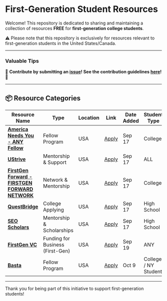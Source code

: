 # First-Generation Student Resources

Welcome! This repository is dedicated to sharing and maintaining a collection of resources **FREE** for **first-generation college students**. 

:warning: Please note that this repository is exclusively for resources relevant to first-generation students in the United States/Canada.

---

### Valuable Tips

🙏 **Contribute by submitting an [issue](https://github.com/zijunw04/First-Gen-Resources/issues/new/choose)! See the contribution guidelines [here](./CONTRIBUTING.md)!** 🙏

---

## 📦 Resource Categories

| **Resource Name** | **Type** | **Location** | **Link** | **Date Added** | **Student Type** |
| ------------------ | -------- | ------------ | -------- | --------------- | --------------- |
| **[America Needs You - ANY Fellow](https://americaneedsyou.org/)** | Fellow Program | USA | [Apply](https://americaneedsyou.org/fellows-program/) | Sep 17 | College |
| **[UStrive](https://www.ustrive.com/)** | Mentorship & Support | USA | [Apply](https://app.ustrive.com/login/) | Sep 17 | ALL |
| **[FirstGen Forward - FIRSTGEN FORWARD NETWORK](https://firstgen.naspa.org/)** | Network & Mentorship | USA | [Apply](https://firstgen.naspa.org/programs-and-services/first-scholars-network/firstgen-forward-network/) | Sep 17 | College |
| **[QuestBridge](https://www.questbridge.org/)** | College Applying | USA | [Apply](https://apply.questbridge.org/portal/apply/) | Sep 17 | High School |
| **[SEO Scholars](https://www.seo-usa.org/scholars/)** | Mentorship & Scholarships | USA | [Apply](https://www.seo-usa.org/scholars/program/) | Sep 17 | High School |
| **[FirstGen VC](https://www.firstgeneration.vc/)** | Funding for Business (First-Gen) | USA | [Apply](https://docs.google.com/forms/d/e/1FAIpQLSeYLjaOjm6uOdC_-lJqj8hzuc6u1foaO1OFTIBFQqYr51gfiQ/viewform/) | Sep 19 | ANY |
| **[Basta](https://www.projectbasta.com/fellowship)** | Fellow Program | USA | [Apply](https://www.projectbasta.com/fellowship/) | Oct 9 | College / NY Student |
---


Thank you for being part of this initiative to support first-generation students!
